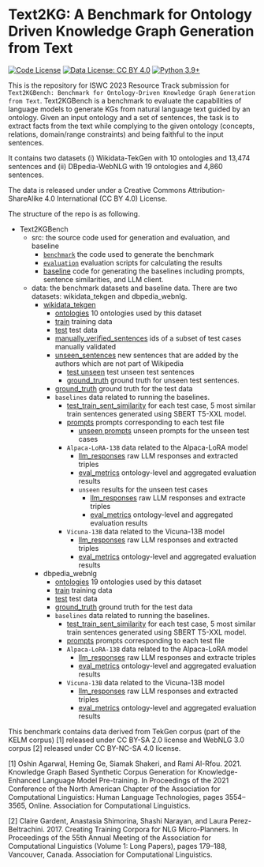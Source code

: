 # Text2KG: A Benchmark for Ontology Driven Knowledge Graph Generation from Text
[![Code License](https://img.shields.io/badge/Code%20License-Apache_2.0-green.svg)](LICENSE)
[![Data License: CC BY 4.0](https://img.shields.io/badge/License-CC_BY_4.0-lightgrey.svg)](https://creativecommons.org/licenses/by/4.0/)
[![Python 3.9+](https://img.shields.io/badge/python-3.9+-blue.svg)](https://www.python.org/downloads/release/python-390/)

This is the repository for ISWC 2023 Resource Track submission for `Text2KGBench: Benchmark for
Ontology-Driven Knowledge Graph Generation from Text`.
Text2KGBench is a benchmark to evaluate the capabilities of language models to generate KGs
from natural language text guided by an ontology. Given an input ontology and a set of sentences, the task is to extract facts from the text
while complying to the given ontology (concepts, relations, domain/range constraints) and being faithful to the input sentences.

It contains two datasets (i) Wikidata-TekGen with 10 ontologies and 13,474 sentences
and (ii) DBpedia-WebNLG with 19 ontologies and 4,860 sentences.

The data is released under under a Creative Commons Attribution-ShareAlike 4.0 International (CC BY 4.0) License.

The structure of the repo is as following.

- Text2KGBench
  - src: the source code used for generation and evaluation, and baseline
    - [`benchmark`](src/benchmark) the code used to generate the benchmark
    - [`evaluation`](src/evaluation) evaluation scripts for calculating the results
    - [baseline](src/evaluation) code for generating the baselines including prompts, sentence similarities, and LLM client.
  - data: the benchmark datasets and baseline data. There are two datasets: wikidata_tekgen and dbpedia_webnlg.
      - [wikidata_tekgen](data/wikidata_tekgen)
        - [ontologies](data/wikidata_tekgen/ontologies) 10 ontologies used by this dataset
        - [train](data/wikidata_tekgen/train) training data 
        - [test](data/wikidata_tekgen/test) test data 
        - [manually_verified_sentences](data/wikidata_tekgen/manually_verified_sentences) ids of a subset of test cases manually validated
        - [unseen_sentences](data/wikidata_tekgen/unseen_sentences) new sentences that are added by the authors which are not part of Wikipedia
          - [test unseen](data/wikidata_tekgen/unseen_sentences/test) test unseen test sentences
          - [ground_truth](data/wikidata_tekgen/unseen_sentences/ground_truth) ground truth for unseen test sentences.
        - [ground_truth](data/wikidata_tekgen/ground_truth) ground truth for the test data
        - `baselines` data related to running the baselines.
          - [test_train_sent_similarity](data/wikidata_tekgen/baselines/test_train_sent_similarity) for each test case, 5 most similar train sentences generated using SBERT T5-XXL model.
          - [prompts](data/wikidata_tekgen/baselines/prompts) prompts corresponding to each test file
            - [unseen prompts](data/wikidata_tekgen/baselines/prompts/unseen) unseen prompts for the unseen test cases
          - `Alpaca-LoRA-13B` data related to the Alpaca-LoRA model
            - [llm_responses](data/wikidata_tekgen/baselines/Alpaca-LoRA-13B/llm_responses) raw LLM responses and extracted triples 
            - [eval_metrics](data/wikidata_tekgen/baselines/Alpaca-LoRA-13B/eval_metrics) ontology-level and aggregated evaluation results
            - `unseen` results for the unseen test cases
              - [llm_responses](data/wikidata_tekgen/baselines/Alpaca-LoRA-13B/unseen/llm_responses) raw LLM responses and extracte triples 
              - [eval_metrics](data/wikidata_tekgen/baselines/Alpaca-LoRA-13B/unseen/eval_metrics) ontology-level and aggregated evaluation results
          - `Vicuna-13B` data related to the Vicuna-13B model
            - [llm_responses](data/wikidata_tekgen/baselines/Vicuna-13B/llm_responses) raw LLM responses and extracted triples 
            - [eval_metrics](data/wikidata_tekgen/baselines/Vicuna-13B/eval_metrics) ontology-level and aggregated evaluation results 
      - dbpedia_webnlg
        - [ontologies](data/dbpedia_webnlg/ontologies) 19 ontologies used by this dataset
        - [train](data/dbpedia_webnlg/train) training data 
        - [test](data/dbpedia_webnlg/test) test data 
        - [ground_truth](data/dbpedia_webnlg/ground_truth) ground truth for the test data
        - `baselines` data related to running the baselines.
          - [test_train_sent_similarity](data/dbpedia_webnlg/baselines/test_train_sent_similarity) for each test case, 5 most similar train sentences generated using SBERT T5-XXL model.
          - [prompts](data/dbpedia_webnlg/baselines/prompts) prompts corresponding to each test file
          - `Alpaca-LoRA-13B` data related to the Alpaca-LoRA model
            - [llm_responses](data/dbpedia_webnlg/baselines/Alpaca-LoRA-13B/llm_responses) raw LLM responses and extracte triples 
            - [eval_metrics](data/dbpedia_webnlg/baselines/Alpaca-LoRA-13B/eval_metrics) ontology-level and aggregated evaluation results
          - `Vicuna-13B` data related to the Vicuna-13B model
            - [llm_responses](data/dbpedia_webnlg/baselines/Vicuna-13B/llm_responses) raw LLM responses and extracted triples 
            - [eval_metrics](data/dbpedia_webnlg/baselines/Vicuna-13B/eval_metrics) ontology-level and aggregated evaluation results     

This benchmark contains data derived from TekGen corpus (part of  the KELM corpus) [1] released under CC BY-SA 2.0 license
and WebNLG 3.0 corpus [2] released under CC BY-NC-SA 4.0 license.

[1] Oshin Agarwal, Heming Ge, Siamak Shakeri, and Rami Al-Rfou. 2021. Knowledge Graph Based Synthetic Corpus Generation 
for Knowledge-Enhanced Language Model Pre-training. In Proceedings of the 2021 Conference of the North American Chapter 
of the Association for Computational Linguistics: Human Language Technologies, pages 3554–3565, Online. 
Association for Computational Linguistics.

[2] Claire Gardent, Anastasia Shimorina, Shashi Narayan, and Laura Perez-Beltrachini. 2017. Creating Training Corpora 
for NLG Micro-Planners. In Proceedings of the 55th Annual Meeting of the Association for Computational Linguistics 
(Volume 1: Long Papers), pages 179–188, Vancouver, Canada. Association for Computational Linguistics.

